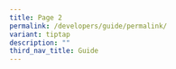 ```yaml
---
title: Page 2
permalink: /developers/guide/permalink/
variant: tiptap
description: ""
third_nav_title: Guide
---
```

